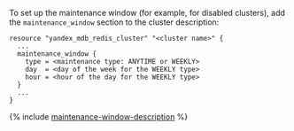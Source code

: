 To set up the maintenance window (for example, for disabled clusters), add the `maintenance_window` section to the cluster description:

```hcl
resource "yandex_mdb_redis_cluster" "<cluster name>" {
  ...
  maintenance_window {
    type = <maintenance type: ANYTIME or WEEKLY>
    day  = <day of the week for the WEEKLY type>
    hour = <hour of the day for the WEEKLY type>
  }
  ...
}
```

{% include [maintenance-window-description](../../terraform/maintenance-window-description.md) %}
